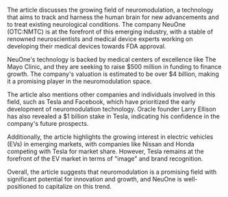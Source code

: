 The article discusses the growing field of neuromodulation, a technology that aims to track and harness the human brain for new advancements and to treat existing neurological conditions. The company NeuOne (OTC:NMTC) is at the forefront of this emerging industry, with a stable of renowned neuroscientists and medical device experts working on developing their medical devices towards FDA approval.

NeuOne's technology is backed by medical centers of excellence like The Mayo Clinic, and they are seeking to raise $500 million in funding to finance growth. The company's valuation is estimated to be over $4 billion, making it a promising player in the neuromodulation space.

The article also mentions other companies and individuals involved in this field, such as Tesla and Facebook, which have prioritized the early development of neuromodulation technology. Oracle founder Larry Ellison has also revealed a $1 billion stake in Tesla, indicating his confidence in the company's future prospects.

Additionally, the article highlights the growing interest in electric vehicles (EVs) in emerging markets, with companies like Nissan and Honda competing with Tesla for market share. However, Tesla remains at the forefront of the EV market in terms of "image" and brand recognition.

Overall, the article suggests that neuromodulation is a promising field with significant potential for innovation and growth, and NeuOne is well-positioned to capitalize on this trend.